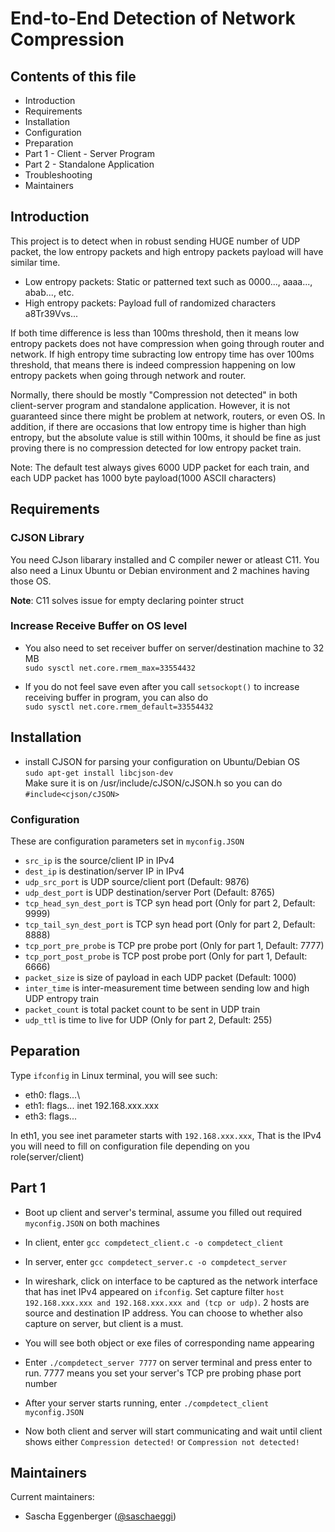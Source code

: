 # End-to-End Detection of Network Compression

## Contents of this file

 - Introduction
 - Requirements
 - Installation
 - Configuration
 - Preparation
 - Part 1 - Client - Server Program
 - Part 2 - Standalone Application
 - Troubleshooting
 - Maintainers
## Introduction

This project is to detect when in robust sending HUGE number of UDP packet, the low entropy packets and high entropy packets payload will have similar time. 

- Low entropy packets: Static or patterned text such as 0000..., aaaa..., abab..., etc.
- High entropy packets: Payload full of randomized characters a8Tr39Vvs...

If both time difference is less than 100ms threshold, then it means low entropy packets does not have compression when going through router and network. If high entropy time subracting low entropy time has over 100ms threshold, that means there is indeed compression happening on low entropy packets when going through network and router. 

Normally, there should be mostly "Compression not detected" in both client-server program and standalone application. However, it is not guaranteed since there might be problem at network, routers, or even OS. In addition, if there are occasions that low entropy time is higher than high entropy, but the absolute value is still within 100ms, it should be fine as just proving there is no compression detected for low entropy packet train.

Note: The default test always gives 6000 UDP packet for each train, and each UDP packet has 1000 byte payload(1000 ASCII characters)
 
## Requirements

### CJSON Library

You need CJson libarary installed and C compiler newer or atleast C11. You also need a Linux Ubuntu or Debian environment and 2 machines having those OS.

**Note**: C11 solves issue for empty declaring pointer struct

### Increase Receive Buffer on OS level
- You also need to set receiver buffer on server/destination machine to 32 MB\
`sudo sysctl net.core.rmem_max=33554432`

- If you do not feel save even after you call `setsockopt()` to increase receiving buffer in program, you can also do\
`sudo sysctl net.core.rmem_default=33554432`



## Installation

- install CJSON for parsing your configuration on Ubuntu/Debian OS\
`sudo apt-get install libcjson-dev`\
Make sure it is on /usr/include/cJSON/cJSON.h so you can do `#include<cjson/cJSON>`


### Configuration

These are configuration parameters set in `myconfig.JSON`
 - `src_ip` is the source/client IP in IPv4
 - `dest_ip` is destination/server IP in IPv4
 - `udp_src_port` is UDP source/client port (Default: 9876)
 - `udp_dest_port` is UDP destination/server Port (Default: 8765)
 - `tcp_head_syn_dest_port` is TCP syn head port (Only for part 2, Default: 9999)
 - `tcp_tail_syn_dest_port` is TCP syn head port (Only for part 2, Default: 8888)
 - `tcp_port_pre_probe` is TCP pre probe port (Only for part 1, Default: 7777)
 - `tcp_port_post_probe` is TCP post probe port (Only for part 1, Default: 6666)
 - `packet_size` is size of payload in each UDP packet (Default: 1000)
 - `inter_time` is inter-measurement time between sending low and high UDP entropy train
 - `packet_count` is total packet count to be sent in UDP train
 - `udp_ttl` is time to live for UDP (Only for part 2, Default: 255)

## Peparation

Type `ifconfig` in Linux terminal, you will see such:

- eth0: flags...\
- eth1: flags... inet 192.168.xxx.xxx
- eth3: flags...

In eth1, you see inet parameter starts with `192.168.xxx.xxx`, That is the IPv4 you will need to fill on configuration file depending on you role(server/client)

## Part 1

- Boot up client and server's terminal, assume you filled out required `myconfig.JSON` on both machines

- In client, enter `gcc compdetect_client.c -o compdetect_client`

- In server, enter `gcc compdetect_server.c -o compdetect_server`

- In wireshark, click on interface to be captured as the network interface that has inet IPv4 appeared on `ifconfig`. Set capture filter `host 192.168.xxx.xxx and 192.168.xxx.xxx and (tcp or udp)`. 2 hosts are source and destination IP address. You can choose to whether also capture on server, but client is a must.

- You will see both object or exe files of corresponding name appearing

- Enter `./compdetect_server 7777` on server terminal and press enter to run. 7777 means you set your server's TCP pre probing phase port number

- After your server starts running, enter `./compdetect_client myconfig.JSON`

- Now both client and server will start communicating and wait until client shows either `Compression detected!` or `Compression not detected!`

## Maintainers

Current maintainers:
- Sascha Eggenberger ([@saschaeggi](https://www.drupal.org/u/saschaeggi))
